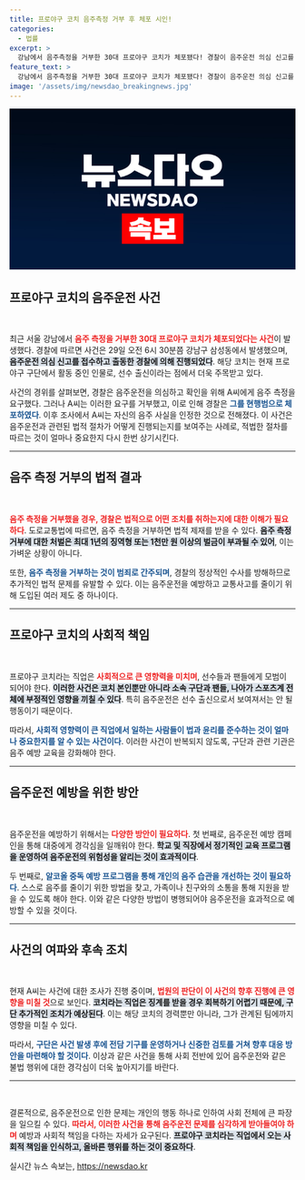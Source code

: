 ```yaml
---
title: 프로야구 코치 음주측정 거부 후 체포 시인!
categories:
  - 법률
excerpt: >
  강남에서 음주측정을 거부한 30대 프로야구 코치가 체포됐다! 경찰이 음주운전 의심 신고를 받고 출동, 현행범으로 붙잡힌 이 코치는 결국 음주 사실을 시인했다. 그의 뒤에는 어떤 이야기가 숨겨져 있을까? 클릭해 확인해보세요!
feature_text: >
  강남에서 음주측정을 거부한 30대 프로야구 코치가 체포됐다! 경찰이 음주운전 의심 신고를 받고 출동, 현행범으로 붙잡힌 이 코치는 결국 음주 사실을 시인했다. 그의 뒤에는 어떤 이야기가 숨겨져 있을까? 클릭해 확인해보세요!
image: '/assets/img/newsdao_breakingnews.jpg'
---
```


<p><img src="/assets/img/newsdao_breakingnews.jpg" alt="ranknews 속보" /></p>

<h2 data-ke-size="size26">프로야구 코치의 음주운전 사건</h2>

<p data-ke-size="size16">&nbsp;</p>

<p data-ke-size="size16">최근 서울 강남에서 <b><span style="color: #ee2323;">음주 측정을 거부한 30대 프로야구 코치가 체포되었다는 사건</span></b>이 발생했다. 경찰에 따르면 사건은 29일 오전 6시 30분쯤 강남구 삼성동에서 발생했으며, <b><span style="background-color: #21538527;">음주운전 의심 신고를 접수하고 출동한 경찰에 의해 진행되었다</span></b>. 해당 코치는 현재 프로야구 구단에서 활동 중인 인물로, 선수 출신이라는 점에서 더욱 주목받고 있다.</p>

<p data-ke-size="size16">사건의 경위를 살펴보면, 경찰은 음주운전을 의심하고 확인을 위해 A씨에게 음주 측정을 요구했다. 그러나 A씨는 이러한 요구를 거부했고, 이로 인해 경찰은 <b><span style="color: #1a5490;">그를 현행범으로 체포하였다</span></b>. 이후 조사에서 A씨는 자신의 음주 사실을 인정한 것으로 전해졌다. 이 사건은 음주운전과 관련된 법적 절차가 어떻게 진행되는지를 보여주는 사례로, 적법한 절차를 따르는 것이 얼마나 중요한지 다시 한번 상기시킨다.</p>

<hr />

<h2 data-ke-size="size26">음주 측정 거부의 법적 결과</h2>

<p data-ke-size="size16">&nbsp;</p>

<p data-ke-size="size16"><b><span style="color: #ee2323;">음주 측정을 거부했을 경우, 경찰은 법적으로 어떤 조치를 취하는지에 대한 이해가 필요하다</span></b>. 도로교통법에 따르면, 음주 측정을 거부하면 법적 제재를 받을 수 있다. <b><span style="background-color: #21538527;">음주 측정 거부에 대한 처벌은 최대 1년의 징역형 또는 1천만 원 이상의 벌금이 부과될 수 있어</span></b>, 이는 가벼운 상황이 아니다.</p>

<p data-ke-size="size16">또한, <b><span style="color: #1a5490;">음주 측정을 거부하는 것이 범죄로 간주되며</span></b>, 경찰의 정상적인 수사를 방해하므로 추가적인 법적 문제를 유발할 수 있다. 이는 음주운전을 예방하고 교통사고를 줄이기 위해 도입된 여러 제도 중 하나이다.</p>

<hr />

<h2 data-ke-size="size26">프로야구 코치의 사회적 책임</h2>

<p data-ke-size="size16">&nbsp;</p>

<p data-ke-size="size16">프로야구 코치라는 직업은 <b><span style="color: #ee2323;">사회적으로 큰 영향력을 미치며</span></b>, 선수들과 팬들에게 모범이 되어야 한다. <b><span style="background-color: #21538527;">이러한 사건은 코치 본인뿐만 아니라 소속 구단과 팬들, 나아가 스포츠계 전체에 부정적인 영향을 끼칠 수 있다</span></b>. 특히 음주운전은 선수 출신으로서 보여져서는 안 될 행동이기 때문이다.</p>

<p data-ke-size="size16">따라서, <b><span style="color: #1a5490;">사회적 영향력이 큰 직업에서 일하는 사람들이 법과 윤리를 준수하는 것이 얼마나 중요한지를 알 수 있는 사건이다</span></b>. 이러한 사건이 반복되지 않도록, 구단과 관련 기관은 음주 예방 교육을 강화해야 한다.</p>

<hr />

<h2 data-ke-size="size26">음주운전 예방을 위한 방안</h2>

<p data-ke-size="size16">&nbsp;</p>

<p data-ke-size="size16">음주운전을 예방하기 위해서는 <b><span style="color: #ee2323;">다양한 방안이 필요하다</span></b>. 첫 번째로, 음주운전 예방 캠페인을 통해 대중에게 경각심을 일깨워야 한다. <b><span style="background-color: #21538527;">학교 및 직장에서 정기적인 교육 프로그램을 운영하여 음주운전의 위험성을 알리는 것이 효과적이다</span></b>.</p>

<p data-ke-size="size16">두 번째로, <b><span style="color: #1a5490;">알코올 중독 예방 프로그램을 통해 개인의 음주 습관을 개선하는 것이 필요하다</span></b>. 스스로 음주를 줄이기 위한 방법을 찾고, 가족이나 친구와의 소통을 통해 지원을 받을 수 있도록 해야 한다. 이와 같은 다양한 방법이 병행되어야 음주운전을 효과적으로 예방할 수 있을 것이다.</p>

<hr />

<h2 data-ke-size="size26">사건의 여파와 후속 조치</h2>

<p data-ke-size="size16">&nbsp;</p>

<p data-ke-size="size16">현재 A씨는 사건에 대한 조사가 진행 중이며, <b><span style="color: #ee2323;">법원의 판단이 이 사건의 향후 진행에 큰 영향을 미칠 것</span></b>으로 보인다. <b><span style="background-color: #21538527;">코치라는 직업은 징계를 받을 경우 회복하기 어렵기 때문에, 구단 추가적인 조치가 예상된다</span></b>. 이는 해당 코치의 경력뿐만 아니라, 그가 관계된 팀에까지 영향을 미칠 수 있다.</p>

<p data-ke-size="size16">따라서, <b><span style="color: #1a5490;">구단은 사건 발생 후에 전담 기구를 운영하거나 신중한 검토를 거쳐 향후 대응 방안을 마련해야 할 것이다</span></b>. 이상과 같은 사건을 통해 사회 전반에 있어 음주운전와 같은 불법 행위에 대한 경각심이 더욱 높아지기를 바란다.</p>

<hr />

<p data-ke-size="size16">&nbsp;</p>

<p data-ke-size="size16">결론적으로, 음주운전으로 인한 문제는 개인의 행동 하나로 인하여 사회 전체에 큰 파장을 일으킬 수 있다. <b><span style="color: #ee2323;">따라서, 이러한 사건을 통해 음주운전 문제를 심각하게 받아들여야 하며</span></b> 예방과 사회적 책임을 다하는 자세가 요구된다. <b><span style="background-color: #21538527;">프로야구 코치라는 직업에서 오는 사회적 책임을 인식하고, 올바른 행위를 하는 것이 중요하다</span></b>.</p>
실시간 뉴스 속보는, <a href="https://newsdao.kr" rel="dofollow">https://newsdao.kr</a>


